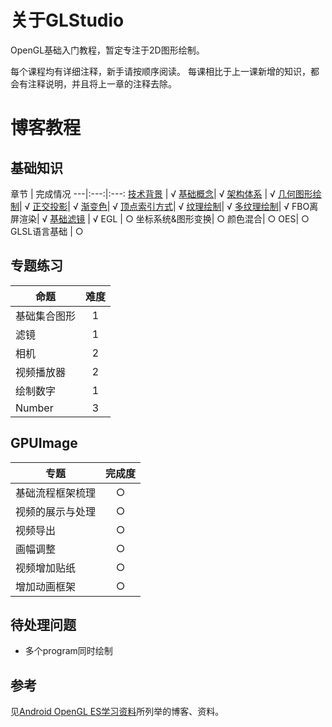 # 关于GLStudio
OpenGL基础入门教程，暂定专注于2D图形绘制。

每个课程均有详细注释，新手请按顺序阅读。
每课相比于上一课新增的知识，都会有注释说明，并且将上一章的注释去除。

# 博客教程
## 基础知识
章节 | 完成情况
---|:---:|:---:
[技术背景](https://www.jianshu.com/p/8dd045253ef7) |  √
[基础概念](https://www.jianshu.com/p/a818684333f2)|   √
[架构体系](https://www.jianshu.com/p/a772bfc2276b) |  √
[几何图形绘制](https://www.jianshu.com/p/eb11a8346cf6)| √
[正交投影](https://www.jianshu.com/p/51a405bc52ed)| √
[渐变色](https://www.jianshu.com/p/6220228b822b)| √
[顶点索引方式](https://www.jianshu.com/p/92c12166a935)| √
[纹理绘制](https://www.jianshu.com/p/3659f4649f98)| √
[多纹理绘制](https://www.jianshu.com/p/94f42d0a1939)| √
FBO离屏渲染| √
[基础滤镜](https://www.jianshu.com/p/dde06aefc480) |  √
EGL |  ○
坐标系统&图形变换| ○
颜色混合| ○
OES| ○
GLSL语言基础 |  ○

## 专题练习

命题 | 难度
---|:---:|
基础集合图形 | 1|
滤镜 | 1|
相机|2|
视频播放器|2|
绘制数字| 1|
Number | 3|

## GPUImage
专题 | 完成度
---|:---:
基础流程框架梳理|○
视频的展示与处理|○
视频导出|○
画幅调整|○
视频增加贴纸|○
增加动画框架|○

## 待处理问题
- 多个program同时绘制

## 参考
见[Android OpenGL ES学习资料](https://www.jianshu.com/p/4ff46176ccc0)所列举的博客、资料。
